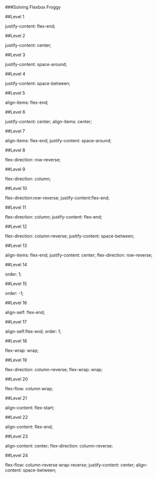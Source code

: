 ###Solving Flexbox Froggy

##Level 1

justify-content: flex-end;

##Level 2

justify-content: center;

##Level 3

justify-content: space-around;

##Level 4

justify-content: space-between;

##Level 5

align-items: flex-end;

##Level 6

justify-content: center;
align-items: center;

##Level 7

align-items: flex-end;
justify-content: space-around;

##Level 8

flex-direction: row-reverse;

##Level 9

flex-direction: column;

##Level 10

flex-direction:row-reverse;
justify-content:flex-end;

##Level 11

flex-direction: column;
justify-content: flex-end;

##Level 12

flex-direction: column-reverse;
justify-content: space-between;

##Level 13

align-items: flex-end;
justify-content: center;
flex-direction: row-reverse;

##Level 14

order: 1;

##Level 15

order: -1;

##Level 16

align-self: flex-end;

##Level 17

align-self:flex-end;
order: 1;

##Level 18

flex-wrap: wrap;

##Level 19

flex-direction: column-reverse;
flex-wrap: wrap;

##Level 20

flex-flow: column wrap;

##Level 21

align-content: flex-start;

##Level 22

align-content: flex-end;

##Level 23

align-content: center;
flex-direction: column-reverse;

##Level 24

flex-flow: column-reverse wrap-reverse;
justify-content: center;
align-content: space-between;

